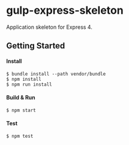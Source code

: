 # gulp-express-skeleton
Application skeleton for Express 4.

## Getting Started
#### Install
```
$ bundle install --path vendor/bundle
$ npm install
$ npm run install
```

#### Build & Run
```
$ npm start
```

#### Test
```
$ npm test
```

